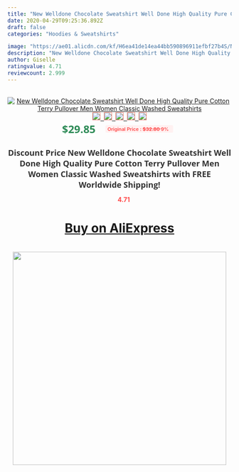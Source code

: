 ```yaml
---
title: "New Welldone Chocolate Sweatshirt Well Done High Quality Pure Cotton Terry Pullover Men Women Classic Washed Sweatshirts"
date: 2020-04-29T09:25:36.892Z
draft: false
categories: "Hoodies & Sweatshirts"

image: "https://ae01.alicdn.com/kf/H6ea41de14ea44bb590896911efbf27b4S/New-Welldone-Chocolate-Sweatshirt-Well-Done-High-Quality-Pure-Cotton-Terry-Pullover-Men-Women-Classic-Washed.jpg"
description: "New Welldone Chocolate Sweatshirt Well Done High Quality Pure Cotton Terry Pullover Men Women Classic Washed Sweatshirts"
author: Giselle
ratingvalue: 4.71
reviewcount: 2.999
---
```

<br>
<div style="text-align: center;">
<a href="https://s.click.aliexpress.com/e/_ALu9Lr" target="_blank" rel="nofollow noopener noreferrer"><img alt="New Welldone Chocolate Sweatshirt Well Done High Quality Pure Cotton Terry Pullover Men Women Classic Washed Sweatshirts" class="magnifier-image" src="https://ae01.alicdn.com/kf/H6ea41de14ea44bb590896911efbf27b4S/New-Welldone-Chocolate-Sweatshirt-Well-Done-High-Quality-Pure-Cotton-Terry-Pullover-Men-Women-Classic-Washed.jpg_640x640.jpg">
<br>
<img style="border:1px solid salmon" src="https://ae01.alicdn.com/kf/H6ea41de14ea44bb590896911efbf27b4S/New-Welldone-Chocolate-Sweatshirt-Well-Done-High-Quality-Pure-Cotton-Terry-Pullover-Men-Women-Classic-Washed.jpg_120x120.jpg">&nbsp;&nbsp;<img style="border:1px solid salmon" src="https://ae01.alicdn.com/kf/H9a0fa3a08feb4f4e8107183ee43bfd68M/New-Welldone-Chocolate-Sweatshirt-Well-Done-High-Quality-Pure-Cotton-Terry-Pullover-Men-Women-Classic-Washed.jpg_120x120.jpg">&nbsp;&nbsp;<img style="border:1px solid salmon" src="https://ae01.alicdn.com/kf/Hedabcca829894751a1d7885165db383d9/New-Welldone-Chocolate-Sweatshirt-Well-Done-High-Quality-Pure-Cotton-Terry-Pullover-Men-Women-Classic-Washed.jpg_120x120.jpg">&nbsp;&nbsp;<img style="border:1px solid salmon" src="https://ae01.alicdn.com/kf/H96fcacff7c4f4e2cadd3ba0657e7ec12Y/New-Welldone-Chocolate-Sweatshirt-Well-Done-High-Quality-Pure-Cotton-Terry-Pullover-Men-Women-Classic-Washed.jpg_120x120.jpg">&nbsp;&nbsp;<img style="border:1px solid salmon" src="https://ae01.alicdn.com/kf/H75a3902575da4d339147f3091aff4494i/New-Welldone-Chocolate-Sweatshirt-Well-Done-High-Quality-Pure-Cotton-Terry-Pullover-Men-Women-Classic-Washed.jpg_120x120.jpg"></a></div><br0>
<div style="text-align: center;"><span style="background-color: white; border: 0px; box-sizing: border-box; color: seagreen; display: inline-block; font-family: &quot;open sans&quot; , &quot;arial&quot; , &quot;helvetica&quot; , sans-serif , &quot;heiti&quot;; font-size: 24px; font-stretch: inherit; font-weight: 700; line-height: inherit; margin: 0px 10px 0px 0px; padding: 0px; vertical-align: middle;">$29.85 </span>
<span style="background: rgb(255 , 241 , 241); border-radius: 3px; border: 0px; box-sizing: border-box; color: #ff4747; display: inline-block; font-family: inherit; font-size: 12px; font-stretch: inherit; font-style: inherit; font-variant: inherit; font-weight: 600; line-height: inherit; margin: 0px; padding: 2px 5px; transform: scale(0.9); vertical-align: middle;">Original Price : <b style="text-decoration: line-through;">$32.80 </b> 9%&nbsp;&nbsp;</span></div>
<h1 style="color: #333333; display: inline-block; font-family: &quot;open sans&quot; , &quot;arial&quot; , &quot;helvetica&quot; , sans-serif , &quot;heiti&quot;; font-size: 18px; font-stretch: inherit; font-weight: 700; text-align: center;">Discount Price New Welldone Chocolate Sweatshirt Well Done High Quality Pure Cotton Terry Pullover Men Women Classic Washed Sweatshirts with FREE Worldwide Shipping!</h1>
<div style="color: #ff4747; text-align: center;">
<img src="https://4.bp.blogspot.com/-M0ZcTcb-5uY/XleCXlxnR4I/AAAAAAAAAEc/OrjgMkXV1oMQFaCRZj5HQwOCBcu3w1FegCPcBGAYYCw/s1600/star.png" style="height: 15px;">&nbsp;<b>4.71</b></div>
<div class="button_cont" align="center"><a class="buynow_a" href="https://s.click.aliexpress.com/e/_ALu9Lr" target="_blank" rel="nofollow noopener noreferrer"><H1>Buy on AliExpress</H1></a></div><br>
<div class="separator" style="clear: both; text-align: center;">
<img src="https://lh3.googleusercontent.com/-pTy5HemUv9M/XlePHvY0dAI/AAAAAAAAAE4/0nX5iRUoIWY8eMW9Dpxeirr157OZliDIgCLcBGAsYHQ/s1600/badge.gif" width="480">
</div>
